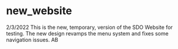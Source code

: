 # new_website

2/3/2022 This is the new, temporary, version of the SDO Website for testing.  The new design revamps the menu system and fixes some navigation issues.
AB
